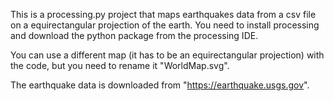 This is a processing.py project that maps earthquakes data from a csv file on a equirectangular projection of the earth.
You need to install processing and download the python package from the processing IDE.

You can use a different map (it has to be an equirectangular projection) with the code, but you need to rename it "WorldMap.svg".

The earthquake data is downloaded from "https://earthquake.usgs.gov".

